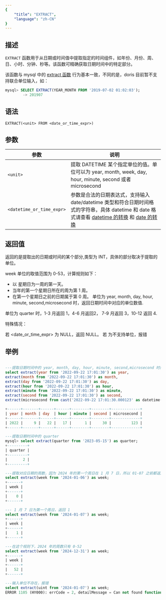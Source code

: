 ```yaml
---
{
    "title": "EXTRACT",
    "language": "zh-CN"
}
---
```


## 描述

`EXTRACT` 函数用于从日期或时间值中提取指定的时间组件，如年份、月份、周、日、小时、分钟、秒等。该函数可精确获取日期时间中的特定部分。

该函数与 mysql 中的 [extract 函数](https://dev.mysql.com/doc/refman/8.4/en/date-and-time-functions.html#function_extract) 行为基本一致，不同的是，doris 目前暂不支持联合单位输入，如：

```sql
mysql> SELECT EXTRACT(YEAR_MONTH FROM '2019-07-02 01:02:03');
        -> 201907
```


## 语法

`EXTRACT(<unit> FROM <date_or_time_expr>)`

## 参数

| 参数 | 说明 |
| -- | -- |
| `<unit>` | 提取 DATETIME 某个指定单位的值。单位可以为 year, month, week, day, hour, minute, second 或者 microsecond |
| `<datetime_or_time_expr>` | 参数是合法的日期表达式，支持输入 date/datetime 类型和符合日期时间格式的字符串，具体 datetime 和 date 格式请查看 [datetime 的转换](../../../../../current/sql-manual/basic-element/sql-data-types/conversion/datetime-conversion) 和 [date 的转换](../../../../../current/sql-manual/basic-element/sql-data-types/conversion/date-conversion)  |

## 返回值

返回的是提取出的日期或时间的某个部分,类型为 INT，具体的部分取决于提取的单位。

week 单位的取值范围为 0-53，计算规则如下：

- 以 星期日为一周的第一天。
- 当年的第一个星期日所在的周为第 1 周。
- 在第一个星期日之前的日期属于第 0 周。
单位为 year, month, day, hour, minute, second,microsecond 时，返回日期时间中对应的单位数值.

单位为 quarter 时，1-3 月返回 1，4-6 月返回2， 7-9 月返回 3，10-12 返回 4.

特殊情况：

若 <date_or_time_expr> 为 NULL，返回 NULL。
若 <unit> 为不支持单位，报错

## 举例

```sql

---提取日期时间中的 year, month, day, hour, minute, second,microsecond 时间组件
select extract(year from '2022-09-22 17:01:30') as year,
extract(month from '2022-09-22 17:01:30') as month,
extract(day from '2022-09-22 17:01:30') as day,
extract(hour from '2022-09-22 17:01:30') as hour,
extract(minute from '2022-09-22 17:01:30') as minute,
extract(second from '2022-09-22 17:01:30') as second,
extract(microsecond from cast('2022-09-22 17:01:30.000123' as datetime(6))) as microsecond;

+------+-------+------+------+--------+--------+-------------+
| year | month | day  | hour | minute | second | microsecond |
+------+-------+------+------+--------+--------+-------------+
| 2022 |     9 |   22 |   17 |      1 |     30 |         123 |
+------+-------+------+------+--------+--------+-------------+

---提取日期时间中的 quarter
mysql> select extract(quarter from '2023-05-15') as quarter;
+---------+
| quarter |
+---------+
|       2 |
+---------+

---提取对应日期的周数，因为 2024 年的第一个周日在 1 月 7 日，所以 01-07 之前都返回0
select extract(week from '2024-01-06') as week;
+------+
| week |
+------+
|    0 |
+------+

--- 1 月 7 日为第一个周日，返回 1
select extract(week from '2024-01-07') as week;
+------+
| week |
+------+
|    1 |
+------+

---在这个规则下，2024 年的周数只有 0-52
select extract(week from '2024-12-31') as week;
+------+
| week |
+------+
|   52 |
+------+

---输入单位不存在，报错
select extract(uint from '2024-01-07') as week;
ERROR 1105 (HY000): errCode = 2, detailMessage = Can not found function 'uint'
```
